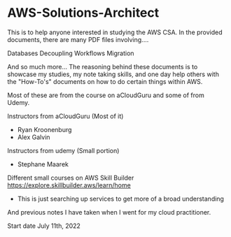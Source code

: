# AWS-Solutions-Architect

This is to help anyone interested in studying the AWS CSA.
In the provided documents, there are many PDF files involving....

Databases
Decoupling Workflows
Migration

And so much more...
The reasoning behind these documents is to showcase my studies, my note taking skills, and one day help others with the "How-To's" documents on how to do certain things within AWS.


Most of these are from the course on aCloudGuru and some of from Udemy.

Instructors from aCloudGuru (Most of it)
  - Ryan Kroonenburg
  - Alex Galvin

Instructors from udemy (Small portion)
  - Stephane Maarek

Different small courses on AWS Skill Builder
https://explore.skillbuilder.aws/learn/home
  - This is just searching up services to get more of a broad understanding

And previous notes I have taken when I went for my cloud practitioner.

Start date July 11th, 2022
